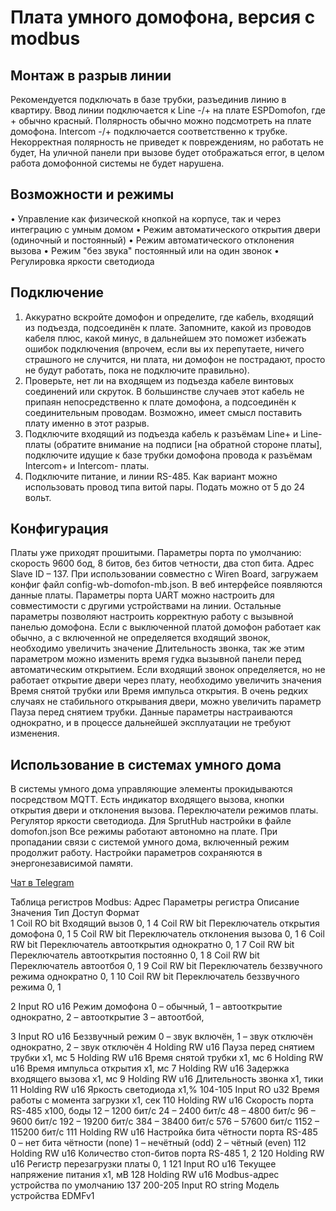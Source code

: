 # Плата умного домофона, версия с modbus

## Монтаж в разрыв линии 
Рекомендуется подключать в базе трубки, разъединив линию в квартиру.  Ввод линии подключается к Line -/+ на плате ESPDomofon, где + обычно красный. Полярность обычно можно подсмотреть на плате домофона. Intercom -/+ подключается соответственно к трубке.
Некорректная полярность не приведет к повреждениям, но работать не будет, 
На уличной панели при вызове будет отображаться error, в целом работа домофонной системы не будет нарушена. 
 
## Возможности и режимы
•	Управление как физической кнопкой на корпусе, так и через интеграцию с умным домом
•	Режим автоматического открытия двери (одиночный и постоянный)
•	Режим автоматического отклонения вызова
•	Режим "без звука" постоянный или на один звонок
•	Регулировка яркости светодиода

## Подключение
1. Аккуратно вскройте домофон и определите, где кабель, входящий из подъезда, подсоединён к плате. Запомните, какой из проводов кабеля плюс, какой минус, в дальнейшем это поможет избежать ошибок подключения (впрочем, если вы их перепутаете, ничего страшного не случится, ни плата, ни домофон не пострадают, просто не будут работать, пока не подключите правильно).
2. Проверьте, нет ли на входящем из подъезда кабеле винтовых соединений или скруток. В большинстве случаев этот кабель не припаян непосредственно к плате домофона, а подсоединён к соединительным проводам. Возможно, имеет смысл поставить плату именно в этот разрыв.
3. Подключите входящий из подъезда кабель к разъёмам Line+ и Line- платы (обратите внимание на подписи [на обратной стороне платы], подключите идущие к базе трубки домофона провода к разъёмам Intercom+ и Intercom- платы.
4. Подключите питание, и линии RS-485. Как вариант можно использовать провод типа витой пары. Подать можно от 5 до 24 вольт.
## Конфигурация
Платы уже приходят прошитыми.
Параметры порта по умолчанию: скорость 9600 бод, 8 битов, без битов четности, два стоп бита.
Адрес Slave ID – 137.
При использовании совместно с Wiren Board, загружаем конфиг файл config-wb-domofon-mb.json.
В веб интерфейсе появляются данные платы. Параметры порта UART можно настроить для совместимости с другими устройствами на линии.
Остальные параметры позволяют настроить корректную работу с вызывной панелью домофона.
Если с выключенной платой домофон работает как обычно, а с включенной не определяется входящий звонок, необходимо увеличить значение Длительность звонка, так же этим параметром можно изменить время гудка вызывной панели перед автоматическим открытием.
Если входящий звонок определяется, но не работает открытие двери через плату, необходимо увеличить значения Время снятой трубки или Время импульса открытия. 
В очень редких случаях не стабильного открывания двери, можно увеличить параметр Пауза перед снятием трубки.
Данные параметры настраиваются однократно, и в процессе дальнейшей эксплуатации не требуют изменения.
  

## Использование в системах умного дома
В системы умного дома управляющие элементы прокидываются посредством MQTT. Есть индикатор входящего вызова, кнопки открытия двери и отклонения вызова. Переключатели режимов платы. Регулятор яркости светодиода.
Для SprutHub настройки в файле domofon.json
Все режимы работают автономно на плате. При пропадании связи с системой умного дома, включенный режим продолжит работу. Настройки параметров сохраняются в энергонезависимой памяти.



[Чат в Telegram](https://t.me/domofon_esp)


Таблица регистров Modbus:
Адрес	Параметры регистра	Описание	Значения
	Тип	Доступ	Формат		
1	Coil	RO	bit	Входящий вызов	0, 1
4	Coil	RW	bit	Переключатель открытия домофона	0, 1
5	Coil	RW	bit	Переключатель отклонения вызова	0, 1
6	Coil	RW	bit	Переключатель автооткрытия однократно	0, 1
7	Coil	RW	bit	Переключатель автооткрытия постоянно	0, 1
8	Coil	RW	bit	Переключатель автоотбоя	0, 1
9	Coil	RW	bit	Переключатель беззвучного режима однократно	0, 1
10	Coil	RW	bit	Переключатель беззвучного режима	0, 1
					
2	Input	RO	u16	Режим домофона	0 – обычный,
1 – автооткрытие однократно,
2 – автооткрытие
3 – автоотбой,

3	Input	RO	u16	Беззвучный режим	0 – звук включён,
1 – звук отключён однократно,
2 – звук отключён
4	Holding	RW	u16	Пауза перед снятием трубки	х1, мс
5	Holding	RW	u16	Время снятой трубки	х1, мс
6	Holding	RW	u16	Время импульса открытия	х1, мс
7	Holding	RW	u16	Задержка входящего вызова	х1, мс
9	Holding	RW	u16	Длительность звонка	х1, тики
11	Holding	RW	u16	Яркость светодиода	х1,%
104-105	Input	RO	u32	Время работы с момента загрузки	х1, сек
110	Holding	RW	u16	Скорость порта RS-485	х100, боды
12 – 1200 бит/с
24 – 2400 бит/с
48 – 4800 бит/с
96 – 9600 бит/с
192 – 19200 бит/с
384 – 38400 бит/с
576 – 57600 бит/с
1152 – 115200 бит/с
111	Holding	RW	u16	Настройка бита чётности порта RS-485	0 – нет бита чётности (none)
1 – нечётный (odd)
2 – чётный (even) 
112	Holding	RW	u16	Количество стоп-битов порта RS-485	1, 2
120	Holding	RW	u16	Регистр перезагрузки платы	0, 1
121 	Input	RO	u16	Текущее напряжение питания	х1, мВ
128 	Holding	RW	u16	Modbus-адрес устройства	по умолчанию 137
200-205	Input	RO	string	Модель устройства	EDMFv1

